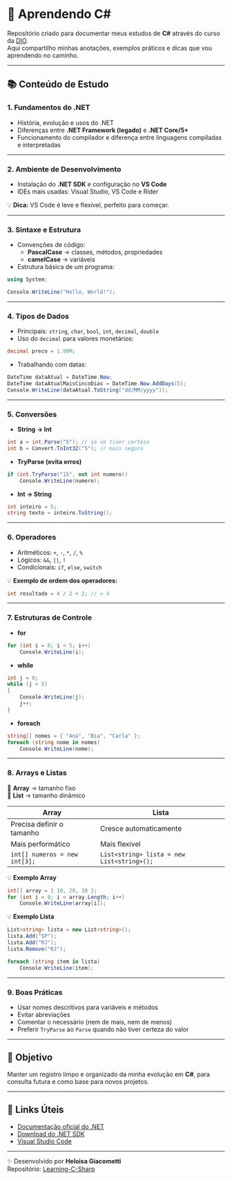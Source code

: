 # 🌸 Aprendendo C#

Repositório criado para documentar meus estudos de **C#** através do curso da [DIO](https://www.dio.me/).  
Aqui compartilho minhas anotações, exemplos práticos e dicas que vou aprendendo no caminho.

---

## 📚 Conteúdo de Estudo

### 1. Fundamentos do .NET
- História, evolução e usos do .NET  
- Diferenças entre **.NET Framework (legado)** e **.NET Core/5+**  
- Funcionamento do compilador e diferença entre linguagens compiladas e interpretadas  

---

### 2. Ambiente de Desenvolvimento
- Instalação do **.NET SDK** e configuração no **VS Code**  
- IDEs mais usadas: Visual Studio, VS Code e Rider  

💡 **Dica:** VS Code é leve e flexível, perfeito para começar.  

---

### 3. Sintaxe e Estrutura
- Convenções de código:
  - **PascalCase** → classes, métodos, propriedades  
  - **camelCase** → variáveis  
- Estrutura básica de um programa:
```csharp
using System;

Console.WriteLine("Hello, World!");
```

---

### 4. Tipos de Dados
- Principais: `string`, `char`, `bool`, `int`, `decimal`, `double`  
- Uso do `decimal` para valores monetários:
```csharp
decimal preco = 1.99M;
```
- Trabalhando com datas:
```csharp
DateTime dataAtual = DateTime.Now;
DateTime dataAtualMaisCincoDias = DateTime.Now.AddDays(5);
Console.WriteLine(dataAtual.ToString("dd/MM/yyyy"));
```

---

### 5. Conversões
- **String → Int**
```csharp
int a = int.Parse("5"); // só se tiver certeza
int b = Convert.ToInt32("5"); // mais seguro
```
- **TryParse (evita erros)**
```csharp
if (int.TryParse("15", out int numero))
    Console.WriteLine(numero);
```
- **Int → String**
```csharp
int inteiro = 5;
string texto = inteiro.ToString();
```

---

### 6. Operadores
- Aritméticos: `+`, `-`, `*`, `/`, `%`  
- Lógicos: `&&`, `||`, `!`  
- Condicionais: `if`, `else`, `switch`

💡 **Exemplo de ordem dos operadores:**
```csharp
int resultado = 4 / 2 + 2; // = 4
```

---

### 7. Estruturas de Controle
- **for**
```csharp
for (int i = 0; i < 5; i++)
    Console.WriteLine(i);
```
- **while**
```csharp
int j = 0;
while (j < 5)
{
    Console.WriteLine(j);
    j++;
}
```
- **foreach**
```csharp
string[] nomes = { "Ana", "Bia", "Carla" };
foreach (string nome in nomes)
    Console.WriteLine(nome);
```

---

### 8. Arrays e Listas
📌 **Array** → tamanho fixo  
📌 **List** → tamanho dinâmico  

| Array | Lista |
|-------|-------|
| Precisa definir o tamanho | Cresce automaticamente |
| Mais performático | Mais flexível |
| `int[] numeros = new int[3];` | `List<string> lista = new List<string>();` |

💡 **Exemplo Array**
```csharp
int[] array = { 10, 20, 30 };
for (int i = 0; i < array.Length; i++)
    Console.WriteLine(array[i]);
```

💡 **Exemplo Lista**
```csharp
List<string> lista = new List<string>();
lista.Add("SP");
lista.Add("RJ");
lista.Remove("RJ");

foreach (string item in lista)
    Console.WriteLine(item);
```

---

### 9. Boas Práticas
- Usar nomes descritivos para variáveis e métodos  
- Evitar abreviações  
- Comentar o necessário (nem de mais, nem de menos)  
- Preferir `TryParse` ao `Parse` quando não tiver certeza do valor  

---

## 🚀 Objetivo
Manter um registro limpo e organizado da minha evolução em **C#**, para consulta futura e como base para novos projetos.

---

## 🔗 Links Úteis
- [Documentação oficial do .NET](https://learn.microsoft.com/pt-br/dotnet/)  
- [Download do .NET SDK](https://dotnet.microsoft.com/en-us/download)  
- [Visual Studio Code](https://code.visualstudio.com/)  

---

✨ Desenvolvido por **Heloisa Giacometti**  
Repositório: [Learning-C-Sharp](https://github.com/heloziza/Learning-C-Sharp)
